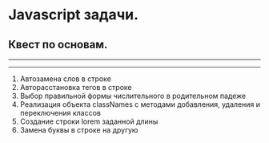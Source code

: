 # Javascript задачи. 
## Квест по основам.

***
***
01. Автозамена слов в строке
02. Авторасстановка тегов в строке
03. Выбор правильной формы числительного в родительном падеже
04. Реализация объекта classNames с методами добавления, удаления и переключения классов
05. Создание строки lorem заданной длины
06. Замена буквы в строке на другую
